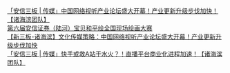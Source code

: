   
[「安信三板 | 传媒」中国网络视听产业论坛盛大开幕！产业更新升级步伐加快！【诸海滨团队】](http://www.dianyue.me/archives/230/e0zpg2v7dgjlq6z0/)  
[第六届安信证券（陆河）宝贝和平绘全国现场绘画大赛](http://www.dianyue.me/archives/028/omjekdgwvlkwilcm/)  
[【新三板-诸海滨】文化传媒策略：中国网络视听产业论坛盛大开幕！产业更新升级步伐加快](http://www.dianyue.me/archives/320/d02jju40hlkflpr1/)  
[「安信三板 | 传媒」快手或救A站于水火？！直播平台商业化进程加速！【诸海滨团队】](http://www.dianyue.me/archives/115/xmrra9it49xvtdgi/)